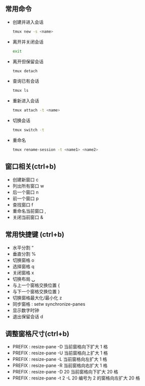 <!--more-->


## 常用命令

+ 创建并进入会话
  ```bash
  tmux new -s <name>
  ```
+ 离开并关闭会话
  ```bash
  exit 
  ```
+ 离开但保留会话
  ```bash
  tmux detach
  ```
+ 查询已有会话
  ```bash
  tmux ls
  ```
+ 重新进入会话
  ```bash
  tmux attach -t <name>
  ```
+ 切换会话
  ```bash
  tmux switch -t
  ```
+ 重命名
  ```bash
  tmux rename-session -t <name1> <name2> 
  ```

## 窗口相关(ctrl+b)

+ 创建新窗口 c
+ 列出所有窗口 w
+ 后一个窗口 n
+ 前一个窗口 p
+ 查找窗口 f
+ 重命名当前窗口 ,
+ 关闭当前窗口 &

## 常用快捷键 (ctrl+b)

+ 水平分割  “
+ 垂直分割 %
+ 切换窗格 o
+ 选择窗格 q
+ 关闭窗格 x
+ 切换布局 ⍽
+ 与上一个窗格交换位置 {
+ 与下一个窗格交换位置 }
+ 切换窗格最大化/最小化 z
+ 同步窗格 : setw synchronize-panes
+ 显示数字时钟
+ 退出保留会话 d

## 调整窗格尺寸(ctrl+b)

+ PREFIX : resize-pane -D          当前窗格向下扩大 1 格
+ PREFIX : resize-pane -U          当前窗格向上扩大 1 格
+ PREFIX : resize-pane -L          当前窗格向左扩大 1 格
+ PREFIX : resize-pane -R          当前窗格向右扩大 1 格
+ PREFIX : resize-pane -D 20       当前窗格向下扩大 20 格
+ PREFIX : resize-pane -t 2 -L 20  编号为 2 的窗格向左扩大 20 格
